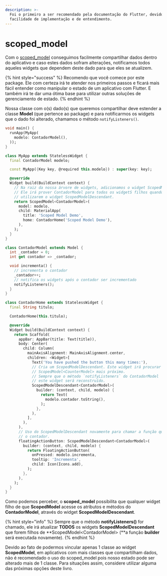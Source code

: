 ```yaml
---
description: >-
  Foi o primeiro a ser recomendado pela documentação do Flutter, devido à sua
  facilidade de implementação e de entendimento.
---
```


# scoped\_model

Com o [scoped\_model](https://pub.dev/packages/scoped_model) conseguimos facilmente compartilhar dados dentro do aplicativo e caso estes dados sofram alterações, notificamos todos aqueles widgets que dependem deste dado para que eles se atualizem.

{% hint style="success" %}
Recomendo que você comece por este package. Ele com certeza irá te atender nos primeiros passos e ficará mais fácil entender como manipular o estado de um aplicativo com Flutter. E também irá te dar uma ótima base para utilizar outras soluções de gerenciamento de estado.
{% endhint %}

Nossa classe com o\(s\) dado\(s\) que queremos compartilhar deve estender a classe **Model** \(que pertence ao package\) e para notificarmos os widgets que o dado foi alterado, chamamos o método `notifyListeners()`.

```dart
void main() {
  runApp(MyApp(
    modelo: ContadorModel(),
  ));
}

class MyApp extends StatelessWidget {
  final ContadorModel modelo;

  const MyApp({Key key, @required this.modelo}) : super(key: key);

  @override
  Widget build(BuildContext context) {
    // Na raiz da nossa árvore de widgets, adicionamos o widget ScopedModel.  
    // Ele irá prover ContadorModel para todos os widgetS filhos quando quando 
    // utilizarem o widget ScopedModelDescendant.
    return ScopedModel<ContadorModel>(
      model: modelo,
      child: MaterialApp(
        title: 'Scoped Model Demo',
        home: ContadorHome('Scoped Model Demo'),
      ),
    );
  }
}

class ContadorModel extends Model {
  int _contador = 0;
  int get contador => _contador;

  void incrementa() {
    // incrementa o contador
    _contador++;
    // notifica os widgets após o contador ser incrementado
    notifyListeners();
  }
}

class ContadorHome extends StatelessWidget {
  final String titulo;

  ContadorHome(this.titulo);

  @override
  Widget build(BuildContext context) {
    return Scaffold(
      appBar: AppBar(title: Text(title)),
      body: Center(
        child: Column(
          mainAxisAlignment: MainAxisAlignment.center,
          children: <Widget>[
            Text('You have pushed the button this many times:'),
            // Cria um ScopedModelDescendant. Este widget irá procurar pelo
            // ScopedModel<CounterModel> mais próximo. 
            // Sempre que o método `notifyListeners` do ContadorModel  for chamado
            // este widget será reconstruído.
            ScopedModelDescendant<ContadorModel>(
              builder: (context, child, modelo) {
                return Text(
                  modelo.contador.toString(),
                );
              },
            ),
          ],
        ),
      ),
      // Uso do ScopedModelDescendant novamente para chamar a função que incrementa
      // o contador.
      floatingActionButton: ScopedModelDescendant<ContadorModel>(
        builder: (context, child, modelo) {
          return FloatingActionButton(
            onPressed: modelo.incrementa, 
            tooltip: 'Incrementa',
            child: Icon(Icons.add),
          );
        },
      ),
    );
  }
}
```

Como podemos perceber, o **scoped\_model** possibilita que qualquer widget filho de que **ScopedModel** acesse os atributos e métodos do **ContadorModel**, através do widget **ScopedModelDescendant**.

{% hint style="info" %}
Sempre que o método **notifyListeners\(\)** for chamado, ele irá atualizar **TODOS** os widgets **ScopedModelDescendant** que forem filhos de **ScopedModel&lt;ContadorModel&gt; \(**a função  **builder** será executada novamente\).
{% endhint %}

Devido ao fato de podermos vincular apenas 1 classe ao widget **ScopedModel**, em aplicativos com mais classes que compartilham dados, não é recomendado o uso do scoped\_model pois nosso estado pode ser alterado mais de 1 classe. Para situações assim, considere utilizar alguma das próximas opções deste livro.

